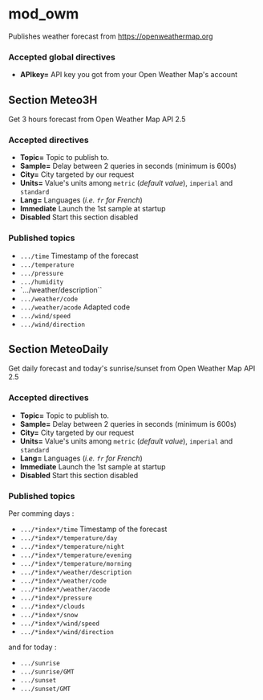 # mod_owm

Publishes weather forecast from https://openweathermap.org

### Accepted global directives

* **APIkey=** API key you got from your Open Weather Map's account

## Section Meteo3H

Get 3 hours forecast from Open Weather Map API 2.5

### Accepted directives

* **Topic=** Topic to publish to.
* **Sample=** Delay between 2 queries in seconds (minimum is 600s)
* **City=** City targeted by our request
* **Units=** Value's units among `metric` (*default value*), `imperial` and `standard`
* **Lang=** Languages (*i.e. `fr` for French*)
* **Immediate** Launch the 1st sample at startup
* **Disabled** Start this section disabled

### Published topics

* `.../time` Timestamp of the forecast
* `.../temperature`
* `.../pressure`
* `.../humidity`
* `.../weather/description``
* `.../weather/code`
* `.../weather/acode` Adapted code
* `.../wind/speed`
* `.../wind/direction`

## Section MeteoDaily

Get daily forecast and today's sunrise/sunset from Open Weather Map API 2.5

### Accepted directives

* **Topic=** Topic to publish to.
* **Sample=** Delay between 2 queries in seconds (minimum is 600s)
* **City=** City targeted by our request
* **Units=** Value's units among `metric` (*default value*), `imperial` and `standard`
* **Lang=** Languages (*i.e. `fr` for French*)
* **Immediate** Launch the 1st sample at startup
* **Disabled** Start this section disabled

### Published topics

Per comming days :

* `.../*index*/time` Timestamp of the forecast
* `.../*index*/temperature/day`
* `.../*index*/temperature/night`
* `.../*index*/temperature/evening`
* `.../*index*/temperature/morning`
* `.../*index*/weather/description`
* `.../*index*/weather/code`
* `.../*index*/weather/acode`
* `.../*index*/pressure`
* `.../*index*/clouds`
* `.../*index*/snow`
* `.../*index*/wind/speed`
* `.../*index*/wind/direction`

and for today :

* `.../sunrise`
* `.../sunrise/GMT`
* `.../sunset`
* `.../sunset/GMT`
